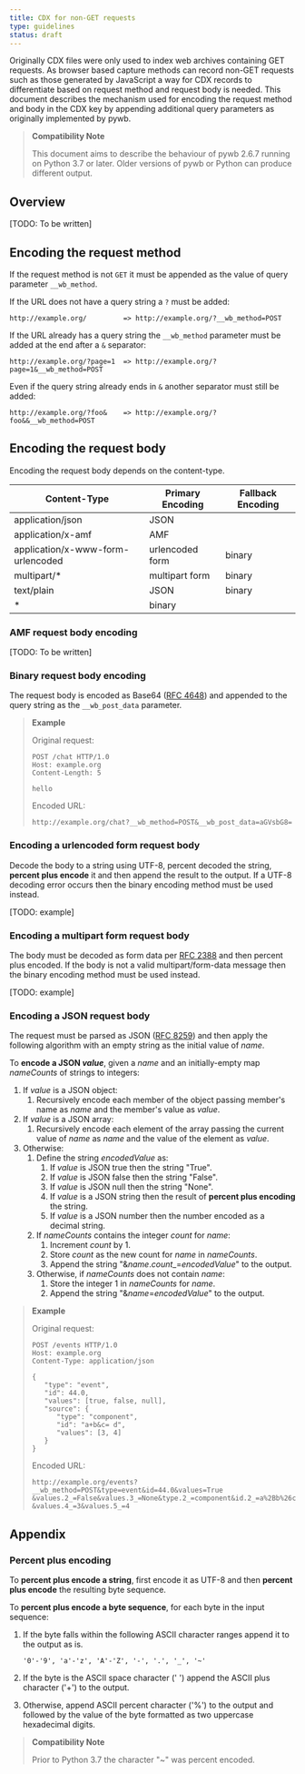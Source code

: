 ```yaml
---
title: CDX for non-GET requests
type: guidelines
status: draft
---
```


Originally CDX files were only used to index web archives containing  GET requests. As browser based capture methods
can record non-GET requests such as those generated by JavaScript a way for CDX records to differentiate based on
request method and request body is needed. This document describes the mechanism used for encoding the request 
method and body in the CDX key by appending additional query parameters as originally implemented by pywb.

> **Compatibility Note**
> 
> This document aims to describe the behaviour of pywb 2.6.7 running on Python 3.7 or later. Older versions of pywb
> or Python can produce different output.

## Overview

[TODO: To be written]

## Encoding the request method

If the request method is not `GET` it must be appended as the value of query parameter `__wb_method`.

If the URL does not have a query string a `?` must be added:

    http://example.org/         => http://example.org/?__wb_method=POST

If the URL already has a query string the `__wb_method` parameter must be added at the end after a `&` separator:

    http://example.org/?page=1  => http://example.org/?page=1&__wb_method=POST

Even if the query string already ends in `&` another separator must still be added:

    http://example.org/?foo&    => http://example.org/?foo&&__wb_method=POST

## Encoding the request body

Encoding the request body depends on the content-type.

| Content-Type                      | Primary Encoding | Fallback Encoding |
|-----------------------------------|------------------|-------------------|
| application/json                  | JSON             |                   |
| application/x-amf                 | AMF              |                   |
| application/x-www-form-urlencoded | urlencoded form  | binary            |
| multipart/*                       | multipart form   | binary            |
| text/plain                        | JSON             | binary            |
| *                                 | binary           |                   |

### AMF request body encoding

[TODO: To be written]

### Binary request body encoding

The request body is encoded as Base64 ([RFC 4648](https://tools.ietf.org/html/rfc4648)) and appended to the query string as the `__wb_post_data` parameter.

> **Example**
> 
> Original request:
> 
>     POST /chat HTTP/1.0
>     Host: example.org
>     Content-Length: 5
>
>     hello
>
> Encoded URL:
>
>     http://example.org/chat?__wb_method=POST&__wb_post_data=aGVsbG8=

### Encoding a urlencoded form request body

Decode the body to a string using UTF-8, percent decoded the string, **percent plus encode** it and then append the 
result to the output.
If a UTF-8 decoding error occurs then the binary encoding method must be used instead.

[TODO: example]

### Encoding a multipart form request body

The body must be decoded as form data per [RFC 2388](https://datatracker.ietf.org/doc/html/rfc2388) and then
percent plus encoded. If the body is not a valid multipart/form-data message then the binary encoding method
must be used instead.

[TODO: example]

### Encoding a JSON request body

The request must be parsed as JSON ([RFC 8259](https://datatracker.ietf.org/doc/html/rfc8259)) and then apply
the following algorithm with an empty string as the initial value of *name*.

To **encode a JSON *value***, given a *name* and an initially-empty map *nameCounts* of strings to integers:

1. If *value* is a JSON object:
   1. Recursively encode each member of the object passing member's name as *name* and the member's value as *value*.
2. If *value* is a JSON array:
   1. Recursively encode each element of the array passing the current value of *name* as 
      *name* and the value of the element as *value*.
3. Otherwise:
   1. Define the string *encodedValue* as:
      1. If *value* is JSON true then the string "True".
      2. If *value* is JSON false then the string "False".
      3. If *value* is JSON null then the string "None".
      4. If *value* is a JSON string then the result of **percent plus encoding** the string.
      5. If *value* is a JSON number then the number encoded as a decimal string.
   2. If *nameCounts* contains the integer *count* for *name*:
      1. Increment *count* by 1.
      2. Store *count* as the new count for *name* in *nameCounts*.
      3. Append the string "&*name*.*count*_=*encodedValue*" to the output.
   3. Otherwise, if *nameCounts* does not contain *name*:
      1. Store the integer 1 in *nameCounts* for *name*.
      2. Append the string "&*name*=*encodedValue*" to the output.

> **Example**
> 
> Original request:
> 
>     POST /events HTTP/1.0
>     Host: example.org
>     Content-Type: application/json
> 
>     {
>        "type": "event",
>        "id": 44.0,
>        "values": [true, false, null],
>        "source": {
>           "type": "component",
>           "id": "a+b&c= d",
>           "values": [3, 4]
>        }
>     }
> 
> Encoded URL:
> 
>     http://example.org/events?__wb_method=POST&type=event&id=44.0&values=True
>     &values.2_=False&values.3_=None&type.2_=component&id.2_=a%2Bb%26c%3D+d
>     &values.4_=3&values.5_=4

## Appendix

### Percent plus encoding

To **percent plus encode a string**, first encode it as UTF-8 and then **percent plus encode** the resulting byte sequence.

To **percent plus encode a byte sequence**, for each byte in the input sequence:

1. If the byte falls within the following ASCII character ranges append it to the output as is.

       '0'-'9', 'a'-'z', 'A'-'Z', '-', '.', '_', '~'

2. If the byte is the ASCII space character (' ') append the ASCII plus character ('+') to the output.  

3. Otherwise, append ASCII percent character ('%') to the output and followed by the value of the byte formatted as 
   two uppercase hexadecimal digits.    

> **Compatibility Note**
>
> Prior to Python 3.7 the character "~" was percent encoded.